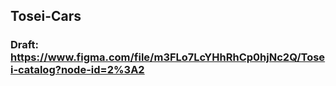 ## Tosei-Cars

### Draft: https://www.figma.com/file/m3FLo7LcYHhRhCp0hjNc2Q/Tosei-catalog?node-id=2%3A2
